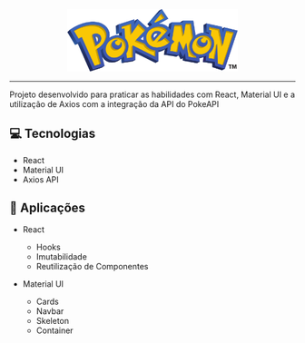<p align="center">
    <img width="300" src="./public/assets/pokemon-logo.png">
</p>

-------
Projeto desenvolvido para praticar as habilidades com React, Material UI e a utilização de Axios com a integração da API do PokeAPI

## 💻 Tecnologias
- React
- Material UI
- Axios API

## 💬 Aplicações

- React
    - Hooks
    - Imutabilidade
    - Reutilização de Componentes
    
- Material UI
    - Cards
    - Navbar
    - Skeleton
    - Container
    
